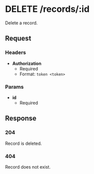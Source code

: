 # DELETE /records/:id

Delete a record.

## Request

### Headers

- **Authorization**
  + Required
  + Format: `token <token>`

### Params

- **id**
  + Required

## Response

### 204

Record is deleted.

### 404 

Record does not exist.
